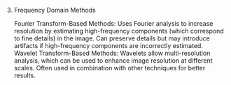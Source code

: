 3. Frequency Domain Methods

    Fourier Transform-Based Methods:
        Uses Fourier analysis to increase resolution by estimating high-frequency components (which correspond to fine details) in the image.
        Can preserve details but may introduce artifacts if high-frequency components are incorrectly estimated.
    Wavelet Transform-Based Methods:
        Wavelets allow multi-resolution analysis, which can be used to enhance image resolution at different scales.
        Often used in combination with other techniques for better results.